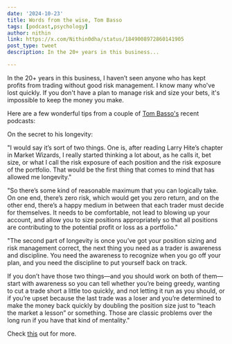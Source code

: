 ```yaml
---
date: '2024-10-23'
title: Words from the wise, Tom Basso
tags: [podcast,psychology]
author: nithin
link: https://x.com/Nithin0dha/status/1849008972860141905
post_type: tweet
description: In the 20+ years in this business...

---
```


In the 20+ years in this business, I haven’t seen anyone who has kept profits from trading without good risk management. I know many who've lost quickly. If you don't have a plan to manage risk and size your bets, it's impossible to keep the money you make.

Here are a few wonderful tips from a couple of [Tom Basso's](https://x.com/basso_tom) recent podcasts:

On the secret to his longevity:

"I would say it’s sort of two things. One is, after reading Larry Hite’s chapter in Market Wizards, I really started thinking a lot about, as he calls it, bet size, or what I call the risk exposure of each position and the risk exposure of the portfolio. That would be the first thing that comes to mind that has allowed me longevity."

"So there’s some kind of reasonable maximum that you can logically take. On one end, there’s zero risk, which would get you zero return, and on the other end, there’s a happy medium in between that each trader must decide for themselves. It needs to be comfortable, not lead to blowing up your account, and allow you to size positions appropriately so that all positions are contributing to the potential profit or loss as a portfolio."

"The second part of longevity is once you’ve got your position sizing and risk management correct, the next thing you need as a trader is awareness and discipline. You need the awareness to recognize when you go off your plan, and you need the discipline to put yourself back on track.

If you don’t have those two things—and you should work on both of them—start with awareness so you can tell whether you’re being greedy, wanting to cut a trade short a little too quickly, and not letting it run as you should, or if you’re upset because the last trade was a loser and you’re determined to make the money back quickly by doubling the position size just to “teach the market a lesson” or something. Those are classic problems over the long run if you have that kind of mentality."

Check [this](https://tradingqna.com/t/words-from-the-wise-tom-basso-position-sizing-risk-management-trading-psychology/174882) out for more. 
